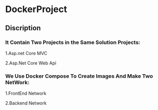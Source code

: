# DockerProject
## Discription
### It Contain Two Projects in the Same Solution Projects:
1.Asp.net Core MVC

2.Asp.Net Core Web Api

### We Use Docker Compose To Create Images And Make Two NetWork:
1.FrontEnd Network

2.Backend Network
